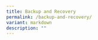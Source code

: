 ```yaml
---
title: Backup and Recovery
permalink: /backup-and-recovery/
variant: markdown
description: ""
---
```

